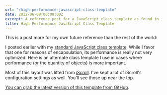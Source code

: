 ```yaml
---
url: "/high-performance-javascript-class-template"
date: 2012-06-08T00:00:00Z
excerpt: A reference post for a JavaScript class template as found in iScroll.
title: High Performance JavaScript Class Template
---
```


This is a post more for my own future reference than the rest of the
world:

I posted earlier with my [standard JavaScript class template][]. While I
favor that one for reasons of encapsulation, its performance is really
not very optimized. Here is an alternate class template I use in cases
where performance (or the quantity of objects) is more important.

Most of this layout was lifted from [iScroll][]. I've kept a lot of
iScroll's configuration settings as well. You'll see those up near the
top.

[You can grab the latest version of this template from GitHub][].

  [standard JavaScript class template]: //labs.tomasino.org/javascript-class-template/
    "Encapsulated JavaScript Class Template"
  [iScroll]: //github.com/cubiq/iscroll "iScroll"
  [You can grab the latest version of this template from GitHub]: //github.com/jamestomasino/Javascript-Class-Templates/blob/master/HighPerformance.js
    "High Performance JavaScript Class Template"
